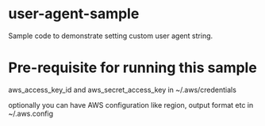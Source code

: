 # user-agent-sample
Sample code to demonstrate setting custom user agent string.

# Pre-requisite for running this sample
aws_access_key_id and aws_secret_access_key in ~/.aws/credentials

optionally you can have AWS configuration like region, output format etc in ~/.aws.config
